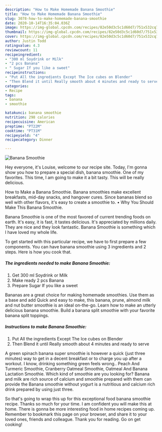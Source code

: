 ```yaml
---
description: "How to Make Homemade Banana Smoothie"
title: "How to Make Homemade Banana Smoothie"
slug: 3078-how-to-make-homemade-banana-smoothie
date: 2020-10-14T16:35:04.036Z
image: https://img-global.cpcdn.com/recipes/82e50d3c5c1d60d7/751x532cq70/banana-smoothie-recipe-main-photo.jpg
thumbnail: https://img-global.cpcdn.com/recipes/82e50d3c5c1d60d7/751x532cq70/banana-smoothie-recipe-main-photo.jpg
cover: https://img-global.cpcdn.com/recipes/82e50d3c5c1d60d7/751x532cq70/banana-smoothie-recipe-main-photo.jpg
author: Justin Todd
ratingvalue: 4.3
reviewcount: 11
recipeingredient:
- "300 ml Soydrink or Milk"
- "2 pcs Banana"
- " Sugar If you like a sweet"
recipeinstructions:
- "Put All the ingredients Except The Ice cubes on Blender"
- "Then Blend it until Really smooth about 4 minutes and ready to serve"
categories:
- Recipe
tags:
- banana
- smoothie

katakunci: banana smoothie 
nutrition: 298 calories
recipecuisine: American
preptime: "PT22M"
cooktime: "PT31M"
recipeyield: "4"
recipecategory: Dinner

---
```



![Banana Smoothie](https://img-global.cpcdn.com/recipes/82e50d3c5c1d60d7/751x532cq70/banana-smoothie-recipe-main-photo.jpg)

Hey everyone, it's Louise, welcome to our recipe site. Today, I'm gonna show you how to prepare a special dish, banana smoothie. One of my favorites. This time, I am going to make it a bit tasty. This will be really delicious.

How to Make a Banana Smoothie. Banana smoothies make excellent breakfasts, mid-day snacks, and hangover cures. Since bananas blend so well with other flavors, it&#39;s easy to create a smoothie to. • Why You Should Make This Banana Smoothie.

Banana Smoothie is one of the most favored of current trending foods on earth. It's easy, it is fast, it tastes delicious. It's appreciated by millions daily. They are nice and they look fantastic. Banana Smoothie is something which I have loved my whole life.


To get started with this particular recipe, we have to first prepare a few components. You can have banana smoothie using 3 ingredients and 2 steps. Here is how you cook that.

<!--inarticleads1-->

##### The ingredients needed to make Banana Smoothie:

1. Get 300 ml Soydrink or Milk
1. Make ready 2 pcs Banana
1. Prepare  Sugar If you like a sweet


Bananas are a great choice for making homemade smoothies. Use them as a base and add Quick and easy to make, this banana, prune, almond milk and nut butter smoothie is an ideal on-the-go. Learn how to make an utterly delicious banana smoothie. Build a banana split smoothie with your favorite banana split toppings. 

<!--inarticleads2-->

##### Instructions to make Banana Smoothie:

1. Put All the ingredients Except The Ice cubes on Blender
1. Then Blend it until Really smooth about 4 minutes and ready to serve


A green spinach banana super smoothie is however a quick (just three minutes) way to get in a decent breakfast or to charge you up after a workout. I know, drinking something green feels wrong.. Peach And Turmeric Smoothie, Cranberry Oatmeal Smoothie, Oatmeal And Banana Lactation Smoothie. Which kind of smoothie are you looking for? Banana and milk are rich source of calcium and smoothie prepared with them can provide the Banana smoothie without yogurt is a nutritious and calcium rich drink prepared by using just three. 

So that's going to wrap this up for this exceptional food banana smoothie recipe. Thanks so much for your time. I am confident you will make this at home. There is gonna be more interesting food in home recipes coming up. Remember to bookmark this page on your browser, and share it to your loved ones, friends and colleague. Thank you for reading. Go on get cooking!
